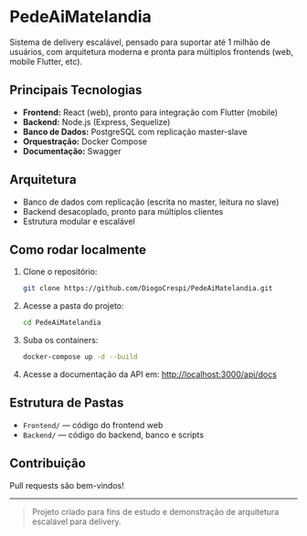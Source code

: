 # PedeAiMatelandia

Sistema de delivery escalável, pensado para suportar até 1 milhão de usuários, com arquitetura moderna e pronta para múltiplos frontends (web, mobile Flutter, etc). 

## Principais Tecnologias
- **Frontend:** React (web), pronto para integração com Flutter (mobile)
- **Backend:** Node.js (Express, Sequelize)
- **Banco de Dados:** PostgreSQL com replicação master-slave
- **Orquestração:** Docker Compose
- **Documentação:** Swagger

## Arquitetura
- Banco de dados com replicação (escrita no master, leitura no slave)
- Backend desacoplado, pronto para múltiplos clientes
- Estrutura modular e escalável

## Como rodar localmente
1. Clone o repositório:
   ```bash
   git clone https://github.com/DiogoCrespi/PedeAiMatelandia.git
   ```
2. Acesse a pasta do projeto:
   ```bash
   cd PedeAiMatelandia
   ```
3. Suba os containers:
   ```bash
   docker-compose up -d --build
   ```
4. Acesse a documentação da API em: [http://localhost:3000/api/docs](http://localhost:3000/api/docs)

## Estrutura de Pastas
- `Frontend/` — código do frontend web
- `Backend/` — código do backend, banco e scripts

## Contribuição
Pull requests são bem-vindos!

---

> Projeto criado para fins de estudo e demonstração de arquitetura escalável para delivery. 